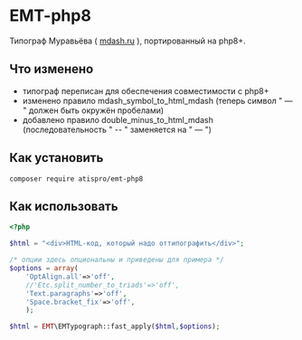 # EMT-php8

Типограф Муравьёва ( [mdash.ru](http://mdash.ru/) ), портированный на php8+.

## Что изменено

- типограф переписан для обеспечения совместимости с php8+
- изменено правило mdash_symbol_to_html_mdash (теперь символ " &mdash; " должен быть окружён пробелами)
- добавлено правило double_minus_to_html_mdash (последовательность " -- " заменяется на " &mdash; ")

## Как установить

	composer require atispro/emt-php8

## Как использовать

```php
<?php

$html = "<div>HTML-код, который надо оттипографить</div>";

/* опции здесь опциональны и приведены для примера */
$options = array(
	'OptAlign.all'=>'off',
	//'Etc.split_number_to_triads'=>'off',
	'Text.paragraphs'=>'off',
	'Space.bracket_fix'=>'off',
	);

$html = EMT\EMTypograph::fast_apply($html,$options);